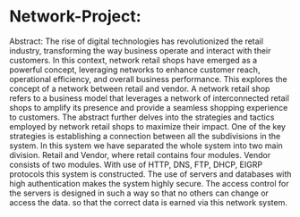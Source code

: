 # Network-Project:
Abstract:
The rise of digital technologies has revolutionized the retail industry, transforming the way business operate and interact with their customers. In this context, network retail shops have emerged as a powerful concept, leveraging networks to enhance customer reach, operational efficiency, and overall business performance. This explores the concept of a network between retail and vendor.  A network retail shop refers to a business model that leverages a network of interconnected retail shops to amplify its presence and provide a seamless shopping experience to customers. The abstract further delves into the strategies and tactics employed by network retail shops to maximize their impact. One of the key strategies is establishing a connection between all the subdivisions in the system. In this system we have separated the whole system into two main division. Retail and Vendor, where retail contains four modules. Vendor consists of two modules. With use of HTTP, DNS, FTP, DHCP, EIGRP protocols this system is constructed. The use of servers and databases with high authentication makes the system highly secure. The access control for the servers is designed in such a way so that no others can change or    access the data.  so that the correct data is earned via this network system.

